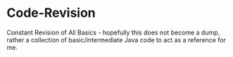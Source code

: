 # Code-Revision

Constant Revision of All Basics - hopefully this does not become a dump, rather a collection of basic/intermediate Java code
to act as a reference for me.
